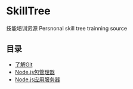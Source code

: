 # SkillTree

技能培训资源
Persnonal skill tree trainning source

## 目录

- [了解Git](https://github.com/timnity/SkillTree/blob/master/Git/Outline.md)
- [Node.js包管理器](#Node.js包管理器)
- [Node.js应用服务器](#Node.js应用服务器)
